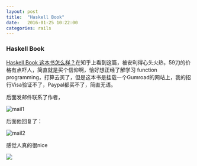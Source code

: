 ```yaml
---
layout: post
title:  "Haskell Book"
date:   2016-01-25 10:22:00
categories: rails
---
```


### Haskell Book
[Haskell Book 这本书怎么样？](https://www.zhihu.com/question/35718766)在知乎上看到这篇，被安利得心头火热，59刀的价格有点吓人，简直就是买个信仰啊，恰好想正经了解学习 function programming，打算去买了，但是这本书是挂载一个Gumroad的网站上，我的招行Visa验证不了，Paypal都买不了，简直无语。

后面发邮件联系了作者，

![mail1](https://cloud.githubusercontent.com/assets/3198439/13055439/42b6c036-d44a-11e5-9735-614895b734cd.png)

后面他回复了：

![mail2](https://cloud.githubusercontent.com/assets/3198439/13055468/7e583ef8-d44a-11e5-8b89-6746b6995d65.png)

感觉人真的很nice

![](https://cloud.githubusercontent.com/assets/3198439/13055588/1c603ba0-d44b-11e5-8b07-55203d144e3a.png)
